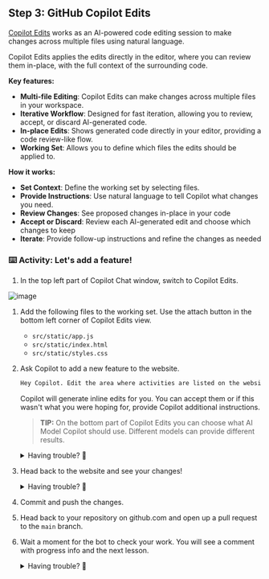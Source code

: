 ## Step 3: GitHub Copilot Edits

 [Copilot Edits](https://code.visualstudio.com/docs/copilot/copilot-edits) works as an AI-powered code editing session to make changes across multiple files using natural language.

 Copilot Edits applies the edits directly in the editor, where you can review them in-place, with the full context of the surrounding code.

**Key features:**

- **Multi-file Editing**: Copilot Edits can make changes across multiple files in your workspace.
- **Iterative Workflow**: Designed for fast iteration, allowing you to review, accept, or discard AI-generated code.
- **In-place Edits**: Shows generated code directly in your editor, providing a code review-like flow.
- **Working Set**: Allows you to define which files the edits should be applied to.


**How it works:**

- **Set Context**: Define the working set by selecting files.
- **Provide Instructions**: Use natural language to tell Copilot what changes you need.
- **Review Changes**: See proposed changes in-place in your code
- **Accept or Discard**: Review each AI-generated edit and choose which changes to keep
- **Iterate**: Provide follow-up instructions and refine the changes as needed

### :keyboard: Activity: Let's add a feature!

1. In the top left part of Copilot Chat window, switch to Copilot Edits.

 ![image](https://github.com/user-attachments/assets/0b17c5bd-d03b-41b1-b97d-624fcbf8ccd1)

1. Add the following files to the working set. Use the attach button in the bottom left corner of Copilot Edits view.
    - `src/static/app.js`
    - `src/static/index.html`
    - `src/static/styles.css`
1. Ask Copilot to add a new feature to the website.

    ```txt
    Hey Copilot. Edit the area where activities are listed on the website to show what participants are already signed for that activity.
    ```

    Copilot will generate inline edits for you. You can accept them or if this wasn't what you were hoping for, provide Copilot additional instructions.

    > **TIP:** On the bottom part of Copilot Edits you can choose what AI Model Copilot should use. Different models can provide different results.

   <details>
   <summary>Having trouble? 🤷</summary><br/>

   Remember, to add the relevant files to the working set.
    
    
   ![image](https://github.com/user-attachments/assets/bdd7318b-50e3-46d0-88ce-7615f45ce334)

    
   </details>

1. Head back to the website and see your changes!
    <details>
   <summary>Having trouble? 🤷</summary><br/>

    Remember, you can access the website url from the `ports` tab.

    If the website is not available, check that it is still running. You can run in through the left sidebar's `Run and Debug` section.

   </details>

1. Commit and push the changes.
1. Head back to your repository on github.com and open up a pull request to the `main` branch.
   <!-- TODO: Add link -->

1. Wait a moment for the bot to check your work. You will see a comment with progress info and the next lesson.

   <details>
   <summary>Having trouble? 🤷</summary><br/>

   If you don't get feedback, here are some things to check:

   - Make sure your pushed the changes in the `src/static/` directory to the branch `accelerate-with-copilot`.
   - Make sure you opened a pull request to the `main` branch

   </details>
